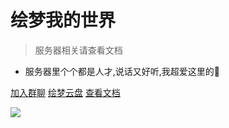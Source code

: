 # 绘梦我的世界

> 服务器相关请查看文档

- 服务器里个个都是人才,说话又好听,我超爱这里的🌹

[加入群聊](group)
[绘梦云盘](https://pan.hmmc.top)
[查看文档](README.md)

![](./imgs/background.jpg)